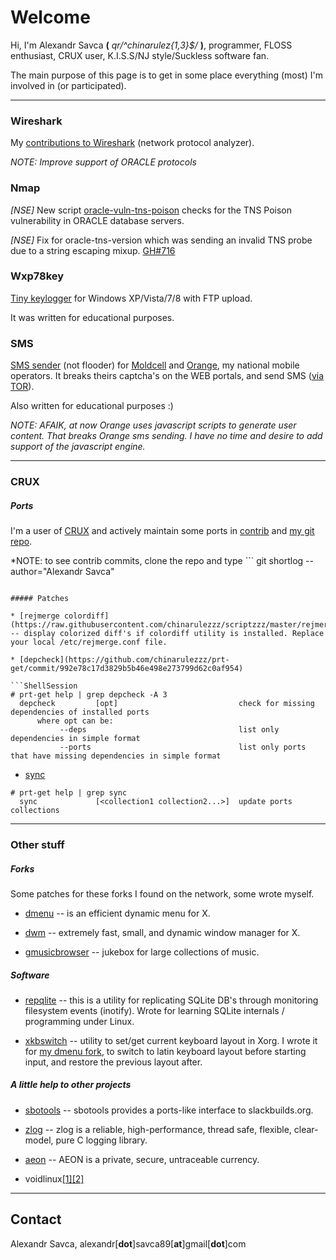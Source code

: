 # Welcome

Hi, I'm Alexandr Savca **(** *qr/^chinarulez{1,3}$/* **)**, programmer, FLOSS enthusiast, CRUX user, K.I.S.S/NJ style/Suckless software fan.

The main purpose of this page is to get in some place everything (most) I'm involved in (or participated).

___


### Wireshark

My [contributions to Wireshark](https://github.com/wireshark/wireshark/commits?author=chinarulezzz) (network protocol analyzer).

*NOTE: Improve support of ORACLE protocols*

### Nmap

*[NSE]* New script [oracle-vuln-tns-poison](https://github.com/chinarulezzz/nmap/commit/a4ca35482aca2011b92a5b3264a3a60cefd895a6) checks for the TNS Poison vulnerability in ORACLE database servers.

*[NSE]* Fix for oracle-tns-version which was sending an invalid TNS probe due to a string escaping mixup. [GH#716](https://github.com/nmap/nmap/commit/b30c304a2dc440f17c9a3a25061fae5730492ada)

### Wxp78key

[Tiny keylogger](https://github.com/chinarulezzz/wxp78key) for Windows XP/Vista/7/8 with FTP upload.

It was written for educational purposes.

### SMS

[SMS sender](https://github.com/chinarulezzz/sms) (not flooder) for [Moldcell](http://www.moldcell.md/) and [Orange](https://www.orange.md/), my national mobile operators.  It breaks theirs captcha's on the WEB portals, and send SMS ([via TOR](https://www.torproject.org/)).

Also written for educational purposes :)

*NOTE: AFAIK, at now Orange uses javascript scripts to generate user content. That breaks Orange sms sending.  I have no time and desire to add support of the javascript engine.*


___


### CRUX

##### Ports

I'm a user of [CRUX](https://crux.nu) and actively maintain some ports in [contrib](https://crux.nu/gitweb/?p=ports/contrib.git;a=summary) and [my git repo](https://github.com/chinarulezzz/chruxzzz).

*NOTE: to see contrib commits, clone the repo and type ```
git shortlog  --author="Alexandr Savca"
```*

##### Patches

* [rejmerge colordiff](https://raw.githubusercontent.com/chinarulezzz/scriptzzz/master/rejmerge.conf) -- display colorized diff's if colordiff utility is installed. Replace your local /etc/rejmerge.conf file.

* [depcheck](https://github.com/chinarulezzz/prt-get/commit/992e78c17d3829b5b46e498e273799d62c0af954)

```ShellSession
# prt-get help | grep depcheck -A 3
  depcheck         [opt]                           check for missing dependencies of installed ports
      where opt can be:
           --deps                                  list only dependencies in simple format
           --ports                                 list only ports that have missing dependencies in simple format
```

* [sync](https://github.com/chinarulezzz/prt-get/commit/132fbc85c00542469adecd2152de025ed34d8b3b)

```ShellSession
# prt-get help | grep sync
  sync             [<collection1 collection2...>]  update ports collections
```


___


### Other stuff

##### Forks

Some patches for these forks I found on the network, some wrote myself.

* [dmenu](https://github.com/chinarulezzz/dmenu-4.5) -- is an efficient dynamic menu for X.

* [dwm](https://github.com/chinarulezzz/dwm-6.0) -- extremely fast, small, and dynamic window manager for X.

* [gmusicbrowser](https://github.com/chinarulezzz/gmusicbrowser-crz) -- jukebox for large collections of music.

##### Software

* [repqlite](https://github.com/chinarulezzz/repqlite) -- this is a utility for replicating SQLite DB's through monitoring filesystem events (inotify).  Wrote for learning SQLite internals / programming under Linux.

* [xkbswitch](https://github.com/chinarulezzz/xkbswitch) -- utility to set/get current keyboard layout in Xorg.  I wrote it for [my dmenu fork](https://github.com/chinarulezzz/dmenu-4.5), to switch to latin keyboard layout before starting input, and restore the previous layout after.

##### A little help to other projects

* [sbotools](https://github.com/pink-mist/sbotools/pulls?utf8=%E2%9C%93&q=author%3Achinarulezzz) -- sbotools provides a ports-like interface to slackbuilds.org.

* [zlog](https://github.com/HardySimpson/zlog/pull/106/commits) -- zlog is a reliable, high-performance, thread safe, flexible, clear-model, pure C logging library.

* [aeon](https://github.com/aeonix/aeon/pull/109/commits/612ed013f0b774e2e4cd8694db1ec7c06154734f) -- AEON is a private, secure, untraceable currency.

* voidlinux[[1]](https://github.com/voidlinux/void-runit/pull/47)[[2]](https://github.com/voidlinux/void-packages/commits?author=chinarulezzz)


___


## Contact

Alexandr Savca,  alexandr[**dot**]savca89[**at**]gmail[**dot**]com
